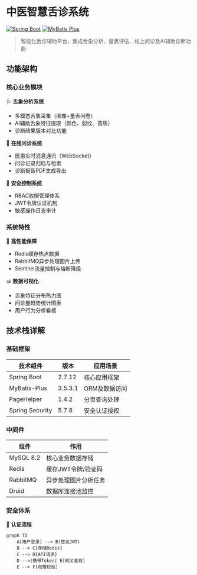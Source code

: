 # 中医智慧舌诊系统

[![Spring Boot](https://img.shields.io/badge/Spring%20Boot-2.7.12-brightgreen)](https://spring.io/projects/spring-boot)
[![MyBatis Plus](https://img.shields.io/badge/MyBatis%20Plus-3.5.3.1-blue)](https://baomidou.com)

> 智能化舌诊辅助平台，集成舌象分析、量表评估、线上问诊及AI辅助诊断功能

## 功能架构
### 核心业务模块
🩺 **舌象分析系统**
- 多模态舌象采集（图像+量表问卷）
- AI辅助舌象特征提取（颜色、裂纹、苔质）
- 诊断结果版本对比功能

🏥 **在线问诊系统**
- 医患实时消息通讯（WebSocket）
- 问诊记录归档与检索
- 诊断报告PDF生成导出

🔐 **安全控制系统**
- RBAC权限管理体系
- JWT令牌认证机制
- 敏感操作日志审计

### 系统特性
🚀 **高性能保障**
- Redis缓存热点数据
- RabbitMQ异步处理图片上传
- Sentinel流量控制与熔断降级

📊 **数据可视化**
- 舌象特征分布热力图
- 问诊量趋势统计图表
- 用户行为分析看板

## 技术栈详解
### 基础框架
| 技术组件 | 版本 | 应用场景 |
|---------|------|---------|
| Spring Boot | 2.7.12 | 核心应用框架 |
| MyBatis-Plus | 3.5.3.1 | ORM及数据访问 |
| PageHelper | 1.4.2 | 分页查询处理 |
| Spring Security | 5.7.8 | 安全认证授权 |

### 中间件
| 组件 | 作用 |
|------|-----|
| MySQL 8.2 | 核心业务数据存储 |
| Redis | 缓存JWT令牌/验证码 |
| RabbitMQ | 异步处理图片分析任务 |
| Druid | 数据库连接池监控 |

### 安全体系
🔑 **认证流程**
```mermaid
graph TD
    A[用户登录] --> B(签发JWT)
    B --> C[存储Redis]
    C --> D{API请求}
    D -->|携带Token| E[网关鉴权]
    E --> F[权限校验]

